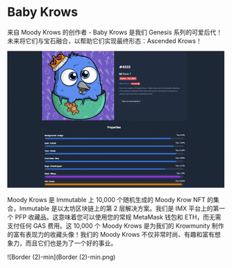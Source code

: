 # Baby Krows

<p>来自 Moody Krows 的创作者 - Baby Krows 是我们 Genesis 系列的可爱后代！ 未来将它们与宝石融合，以帮助它们实现最终形态：Ascended Krows！</p>

![iii](iii.png)



Moody Krows 是 Immutable 上 10,000 个随机生成的 Moody Krow NFT 的集合，Immutable 是以太坊区块链上的第 2 层解决方案。我们是 IMX 平台上的第一个 PFP 收藏品。这意味着您可以使用您的常规 MetaMask 钱包和 ETH，而无需支付任何 GAS 费用。这 10,000 个 Moody Krows 是为我们的 Krowmunity 制作的富有表现力的收藏头像！我们的 Moody Krows 不仅非常时尚、有趣和富有想象力，而且它们也是为了一个好的事业。

![Border (2)-min](Border (2)-min.png)
